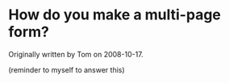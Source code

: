 # How do you make a multi-page form?

Originally written by Tom on 2008-10-17.

(reminder to myself to answer this)
